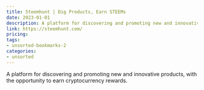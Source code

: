 ```yaml
---
title: Steemhunt | Dig Products, Earn STEEMs
date: 2023-01-01
description: A platform for discovering and promoting new and innovative products, with the opportunity to earn cryptocurrency rewards.
link: https://steemhunt.com/
pricing: 
tags: 
- unsorted-bookmarks-2 
categories: 
- unsorted 
---
```


A platform for discovering and promoting new and innovative products, with the opportunity to earn cryptocurrency rewards.